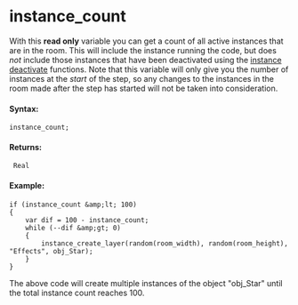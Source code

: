# instance_count

With this **read only** variable you can get a count of all active
instances that are in the room. This will include the instance running
the code, but does *not* include those instances that have been
deactivated using the [instance
deactivate](Deactivating_Instances/Deactivating_Instances)
functions. Note that this variable will only give you the number of
instances at the *start* of the step, so any changes to the instances in
the room made after the step has started will not be taken into
consideration.

#### Syntax:

``` gml
instance_count;
```

#### Returns:

``` gml
 Real
```

#### Example:

``` gml
if (instance_count &amp;lt; 100)
{
    var dif = 100 - instance_count;
    while (--dif &amp;gt; 0)
    {
        instance_create_layer(random(room_width), random(room_height), "Effects", obj_Star);
    }
}
```

The above code will create multiple instances of the object "obj_Star"
until the total instance count reaches 100.
